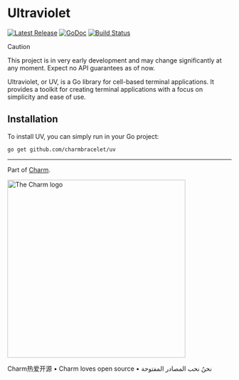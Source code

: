 # Ultraviolet

<p>
    <a href="https://github.com/charmbracelet/uv/releases"><img src="https://img.shields.io/github/release/charmbracelet/uv.svg" alt="Latest Release"></a>
    <a href="https://pkg.go.dev/github.com/charmbracelet/uv?tab=doc"><img src="https://godoc.org/github.com/charmbracelet/uv?status.svg" alt="GoDoc"></a>
    <a href="https://github.com/charmbracelet/uv/actions"><img src="https://github.com/charmbracelet/uv/actions/workflows/build.yml/badge.svg" alt="Build Status"></a>
</p>

> [!CAUTION]
> This project is in very early development and may change significantly at any moment. Expect no API guarantees as of now.

Ultraviolet, or UV, is a Go library for cell-based terminal applications. It
provides a toolkit for creating terminal applications with a focus on
simplicity and ease of use.

## Installation

To install UV, you can simply run in your Go project:

```bash
go get github.com/charmbracelet/uv
```

---

Part of [Charm](https://charm.sh).

<a href="https://charm.sh/"><img alt="The Charm logo" src="https://stuff.charm.sh/charm-badge.jpg" width="400"></a>

Charm热爱开源 • Charm loves open source • نحنُ نحب المصادر المفتوحة
